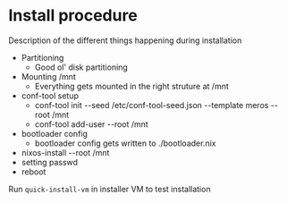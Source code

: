 # Install procedure

Description of the different things happening during installation

- Partitioning
  - Good ol' disk partitioning
- Mounting /mnt
  - Everything gets mounted in the right struture at /mnt
- conf-tool setup
  - conf-tool init --seed /etc/conf-tool-seed.json --template meros --root /mnt
  - conf-tool add-user <user> --root /mnt
- bootloader config
  - bootloader config gets written to ./bootloader.nix
- nixos-install --root /mnt
- setting passwd
- reboot

Run `quick-install-vm` in installer VM to test installation

